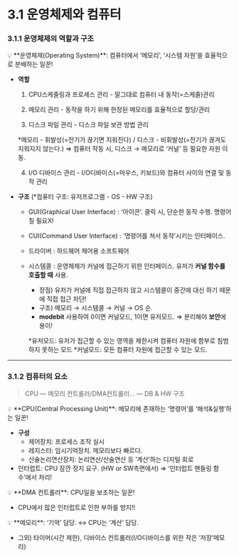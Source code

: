 # 3.1 운영체제와 컴퓨터

### **3.1.1 운영체제의 역할과 구조**

<aside>
💡 **운영체제(Operating System)**: 컴퓨터에서 ‘메모리’, ‘시스템 자원’을 효율적으로 분배하는 일꾼!

</aside>

- **역할**
    
    1) CPU스케줄링과 프로세스 관리 - 말그대로 컴퓨터 내 동작(=스케줄)관리
    
    2) 메모리 관리 - 동작을 하기 위해 한정된 메모리를 효율적으로 할당/관리
    
    3) 디스크 파일 관리 - 디스크 파일 보관 방법 관리
    
    *메모리 - 휘발성(=전기가 끊기면 지워진다) / 디스크 - 비휘발성(=전기가 끊겨도 지워지지 않는다.)
    ⇒ 컴퓨터 작동 시, 디스크 → 메모리로 ‘커널’ 등 필요한 자원 이동.
    
    4) I/O 디바이스 관리 - I/O디바이스(=마우스, 키보드)와 컴퓨터 사이의 연결 및 동작 관리 
    
- **구조**                               (*컴퓨터 구조: 유저프로그램 - OS - HW 구조)
    - GUI(Graphical User Interface) : ‘아이콘’. 클릭 시, 단순한 동작 수행. 명령어 칠 필요X!
    - CUI(Command User Interface) : ‘명령어를 쳐서 동작’시키는 인터페이스.
    - 드라이버 : 하드웨어 제어용 소프트웨어
    - 시스템콜 : 운영체제가 커널에 접근하기 위한 인터페이스. 유저가 **커널 함수를 호출할 때** 사용.
        - 장점) 유저가 커널에 직접 접근하지 않고 시스템콜이 중간에 대신 하기 때문에 직접 접근 차단!
        - 구조) 메모리 → 시스템콜 → 커널 → OS 순.
        - **modebit** 사용하여 0이면 커널모드, 1이면 유저모드. ⇒ 분리해야 **보안**에 용이!
        
        *유저모드: 유저가 접근할 수 있는 영역을 제한시켜 컴퓨터 자원에 함부로 침범하지 못하는 모드 
        *커널모드: 모든 컴퓨터 자원에 접근할 수 있는 모드. 
        

---

### **3.1.2 컴퓨터의 요소**

> CPU — 메모리 컨트롤러/DMA컨트롤러… — DB & HW 구조
> 

<aside>
💡 **CPU(Central Processing Unit)**: 메모리에 존재하는 ‘명령어’를 ‘해석&실행’하는 일꾼!

</aside>

- **구성**
    - 제어장치: 프로세스 조작 실시
    - 레지스터: 임시기억장치. 메모리보다 빠르다.
    - 산술논리연산장치: 논리연산/산술연산 등 ‘계산’하는 디지털 회로
- 인터럽트: CPU 잠깐 정지 요구. (HW or SW측면에서) ⇒ ‘인터럽트 핸들링 함수’에서 처리!

<aside>
💡 **DMA 컨트롤러**: CPU일을 보조하는 일꾼!

</aside>

- CPU에서 많은 인터럽트로 인한 부하를 방지!!

<aside>
💡 **메모리**: ‘기억’ 담당.         ↔ CPU는 ‘계산’ 담당.

</aside>

- 그외) 타이머(시간 제한), 디바이스 컨트롤러(I/O디바이스를 위한 작은 ‘저장’메모리)